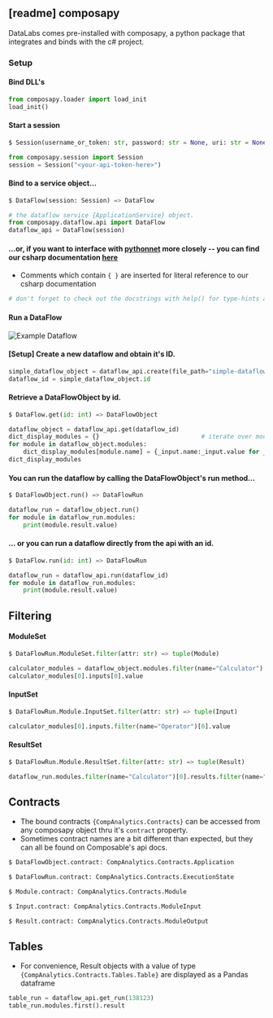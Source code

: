 <!-- #region tags=[] -->
## [readme] composapy
<!-- #endregion -->

DataLabs comes pre-installed with composapy, a python package that integrates and binds with the c# project.


### Setup


#### Bind DLL's

```python
from composapy.loader import load_init
load_init()
```

#### Start a session

<!-- #region -->
```python
$ Session(username_or_token: str, password: str = None, uri: str = None) => Session
```

<!-- #endregion -->

```python
from composapy.session import Session
session = Session("<your-api-token-here>")
```

#### Bind to a service object...

<!-- #region -->
```python
$ DataFlow(session: Session) => DataFlow
```
<!-- #endregion -->

```python
# the dataflow service {ApplicationService} object.
from composapy.dataflow.api import DataFlow
dataflow_api = DataFlow(session)
```

#### ...or, if you want to interface with <a href="https://github.com/pythonnet/pythonnet" target="_blank">pythonnet</a> more closely -- you can find our csharp documentation <a href="https://dev.composable.ai/api/CompAnalytics.Contracts.html" target="_blank">here</a>
- Comments which contain `{ }` are inserted for literal reference to our csharp documentation

```python
# don't forget to check out the docstrings with help() for type-hints and additional details.
```

#### Run a DataFlow


![Example Dataflow](https://raw.githubusercontent.com/ComposableAnalytics/Docs/master/docs/DataLabs/img/DataLabs_Readme_Example_Dataflow.png)

<!-- #region pycharm={"name": "#%% md\n"} -->
#### [Setup] Create a new dataflow and obtain it's ID.
<!-- #endregion -->

```python pycharm={"name": "#%%\n"}
simple_dataflow_object = dataflow_api.create(file_path="simple-dataflow.json").save()
dataflow_id = simple_dataflow_object.id
```

<!-- #region -->
#### Retrieve a DataFlowObject by id.
```python
$ DataFlow.get(id: int) => DataFlowObject
```
<!-- #endregion -->

```python tags=[]
dataflow_object = dataflow_api.get(dataflow_id)
dict_display_modules = {}                            # iterate over modules and module inputs, creating a dictionary representation
for module in dataflow_object.modules:
    dict_display_modules[module.name] = {_input.name:_input.value for _input in module.inputs}
dict_display_modules
```

<!-- #region tags=[] -->
#### You can run the dataflow by calling the DataFlowObject's run method...
```python
$ DataFlowObject.run() => DataFlowRun
```
<!-- #endregion -->

```python
dataflow_run = dataflow_object.run()
for module in dataflow_run.modules:
    print(module.result.value)
```

<!-- #region -->
#### ... or you can run a dataflow directly from the api with an id.
```python
$ DataFlow.run(id: int) => DataFlowRun
```
<!-- #endregion -->

```python
dataflow_run = dataflow_api.run(dataflow_id)
for module in dataflow_run.modules:
    print(module.result.value)
```

## Filtering


#### ModuleSet

<!-- #region -->
```python
$ DataFlowRun.ModuleSet.filter(attr: str) => tuple(Module)
```
<!-- #endregion -->

```python
calculator_modules = dataflow_object.modules.filter(name="Calculator")
calculator_modules[0].inputs[0].value
```

#### InputSet

<!-- #region -->
```python
$ DataFlowRun.Module.InputSet.filter(attr: str) => tuple(Input)
```
<!-- #endregion -->

```python
calculator_modules[0].inputs.filter(name="Operator")[0].value
```

#### ResultSet

<!-- #region -->
```python
$ DataFlowRun.Module.ResultSet.filter(attr: str) => tuple(Result)
```
<!-- #endregion -->

```python
dataflow_run.modules.filter(name="Calculator")[0].results.filter(name="Result")[0].value
```

## Contracts


- The bound contracts `{CompAnalytics.Contracts}` can be accessed from any composapy object thru it's `contract` property.
- Sometimes contract names are a bit different than expected, but they can all be found on Composable's api docs.

<!-- #region -->
```python
$ DataFlowObject.contract: CompAnalytics.Contracts.Application
```
<!-- #endregion -->

<!-- #region -->
```python
$ DataFlowRun.contract: CompAnalytics.Contracts.ExecutionState
```
<!-- #endregion -->

<!-- #region -->
```python
$ Module.contract: CompAnalytics.Contracts.Module
```
<!-- #endregion -->

<!-- #region -->
```python
$ Input.contract: CompAnalytics.Contracts.ModuleInput
```
<!-- #endregion -->

<!-- #region -->
```python
$ Result.contract: CompAnalytics.Contracts.ModuleOutput
```
<!-- #endregion -->

## Tables


- For convenience, Result objects with a value of type `{CompAnalytics.Contracts.Tables.Table}` are displayed as a Pandas dataframe

```python
table_run = dataflow_api.get_run(138123)
table_run.modules.first().result
```
